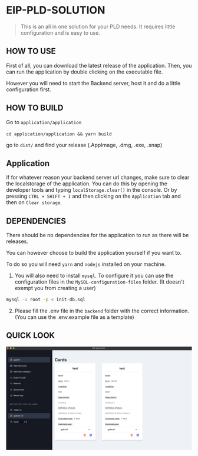 # EIP-PLD-SOLUTION

> This is an all in one solution for your PLD needs.
> It requires little configuration and is easy to use.

## HOW TO USE

First of all, you can download the latest release of the application.
Then, you can run the application by double clicking on the executable file.

However you will need to start the Backend server, host it and do a little configuration first.

## HOW TO BUILD

Go to `application/application`

```cd application/application && yarn build```

go to `dist/` and find your release (.AppImage, .dmg, .exe, .snap)

## Application

If for whatever reason your backend server url changes, make sure to clear the localstorage of the application.
You can do this by opening the developer tools and typing `localStorage.clear()` in the console.
Or by pressing `CTRL + SHIFT + I` and then clicking on the `Application` tab and then on `Clear storage`.

## DEPENDENCIES

There should be no dependencies for the application to run as there will be releases.

You can however choose to build the application yourself if you want to.

To do so you will need `yarn` and `nodejs` installed on your machine.

1. You will also need to install `mysql`.
To configure it you can use the configuration files in the `MySQL-configuration-files` folder. (It doesn't exempt you from creating a user)

```bash
mysql -u root -p < init-db.sql
```

2. Please fill the .env file in the `backend` folder with the correct information. (You can use the .env.example file as a template)

## QUICK LOOK

<img
    src="application-look.png" alt="Application look"
/>
